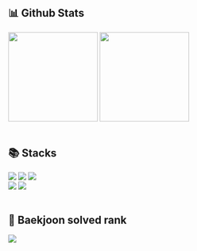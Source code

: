 <div> 
  <div><h2>📊 Github Stats</h2></div>
  <img height="180px" src="https://github-readme-stats.vercel.app/api?username=minkkp&show_icons=true&include_all_commits=true&bg_color=30,e96443,904e95&title_color=fff&text_color=fff"> 
  <img height="180px" src="https://github-readme-stats.vercel.app/api/top-langs/?username=minkkp&layout=compact&bg_color=30,e96443,904e95&title_color=fff&text_color=fff"> 
  <br>
  <br>
</div>


<div> 
  <div><h2>📚 Stacks</h2></div>
  <img src="https://img.shields.io/badge/python-3776AB?style=for-the-badge&logo=python&logoColor=white"> 
  <img src="https://img.shields.io/badge/Java-007396.svg?&style=for-the-badge&logo=Java&logoColor=white"> 
  <img src="https://img.shields.io/badge/html5-E34F26?style=for-the-badge&logo=html5&logoColor=white"> 
  <br>
  <img src="https://img.shields.io/badge/django-092E20?style=for-the-badge&logo=django&logoColor=white">
  <img src="https://img.shields.io/badge/spring-6DB33F?style=for-the-badge&logo=spring&logoColor=white">
  <br>
  <br>
</div>
<div> 
  <div><h2>🏅 Baekjoon solved rank</h2></div>
  <img src="http://mazassumnida.wtf/api/v2/generate_badge?boj=goo6679"> 
</div>
